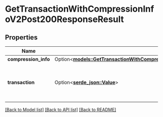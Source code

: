 # GetTransactionWithCompressionInfoV2Post200ResponseResult

## Properties

Name | Type | Description | Notes
------------ | ------------- | ------------- | -------------
**compression_info** | Option<[**models::GetTransactionWithCompressionInfoV2Post200ResponseResultCompressionInfo**](_getTransactionWithCompressionInfoV2_post_200_response_result_compression_info.md)> |  | [optional]
**transaction** | Option<[**serde_json::Value**](.md)> | An encoded confirmed transaction with status meta | [optional]

[[Back to Model list]](../README.md#documentation-for-models) [[Back to API list]](../README.md#documentation-for-api-endpoints) [[Back to README]](../README.md)


